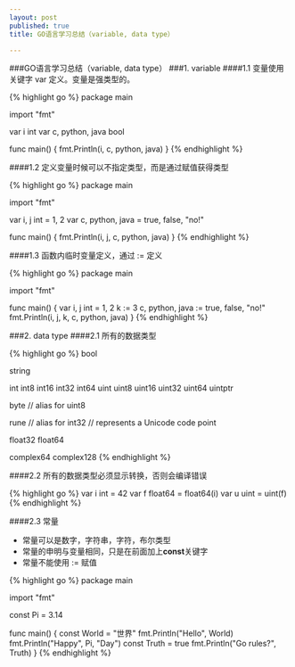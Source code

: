 ```yaml
---
layout: post
published: true
title: GO语言学习总结（variable, data type）

---
```

###GO语言学习总结（variable, data type）
###1. variable
####1.1 变量使用关键字 var 定义。变量是强类型的。

{% highlight go %}
package main

import "fmt"

var i int
var c, python, java bool

func main() {
    fmt.Println(i, c, python, java)
}
{% endhighlight %}

####1.2 定义变量时候可以不指定类型，而是通过赋值获得类型

{% highlight go %}
package main

import "fmt"

var i, j int = 1, 2
var c, python, java = true, false, "no!"

func main() {
    fmt.Println(i, j, c, python, java)
}
{% endhighlight %}

####1.3 函数内临时变量定义，通过 := 定义

{% highlight go %}
package main

import "fmt"

func main() {
    var i, j int = 1, 2
    k := 3
    c, python, java := true, false, "no!"      
    fmt.Println(i, j, k, c, python, java)
}
{% endhighlight %}

###2. data type
####2.1 所有的数据类型

{% highlight go %}
bool

string

int  int8  int16  int32  int64
uint uint8 uint16 uint32 uint64 uintptr

byte // alias for uint8

rune // alias for int32
     // represents a Unicode code point

float32 float64

complex64 complex128
{% endhighlight %}

####2.2 所有的数据类型必须显示转换，否则会编译错误

{% highlight go %}
var i int = 42
var f float64 = float64(i)
var u uint = uint(f)
{% endhighlight %}

####2.3 常量

- 常量可以是数字，字符串，字符，布尔类型
- 常量的申明与变量相同，只是在前面加上**const**关键字
- 常量不能使用 := 赋值

{% highlight go %}
package main

import "fmt"

const Pi = 3.14

func main() {
    const World = "世界"
    fmt.Println("Hello", World)
    fmt.Println("Happy", Pi, "Day")
    const Truth = true
    fmt.Println("Go rules?", Truth)
}
{% endhighlight %}


